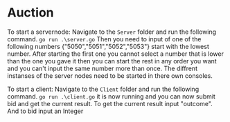 # Auction
 
To start a servernode:
Navigate to the ```Server``` folder and run the following command.
```go run .\server.go``` 
Then you need to input of one of the following numbers {"5050","5051","5052","5053"} start with the lowest number. 
After starting the first one you cannot select a number that is lower than the one you gave it then you can start the rest in any order you want and you can't input the same number more than once. The diffrent instanses of the server nodes need to be started in there own consoles.

To start a client:
Navigate to the ```Client``` folder and run the following command.
```go run .\client.go``` 
it is now running and you can now submit bid and get the current result.
To get the current result input "outcome".
And to bid input an Integer